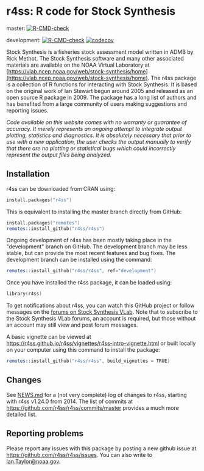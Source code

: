 # r4ss: R code for Stock Synthesis

master: [![R-CMD-check](https://github.com/r4ss/r4ss/workflows/R-CMD-check/badge.svg?branch=master)](https://github.com/r4ss/r4ss/actions?query=workflow%3AR-CMD-check)

development: [![R-CMD-check](https://github.com/r4ss/r4ss/workflows/R-CMD-check/badge.svg)](https://github.com/r4ss/r4ss/actions?query=workflow%3AR-CMD-check) [![codecov](https://codecov.io/gh/r4ss/r4ss/branch/development/graph/badge.svg)](https://codecov.io/gh/r4ss/r4ss)

Stock Synthesis is a fisheries stock assessment model written in ADMB by Rick Methot. The Stock Synthesis software and many other associated materials are available on the NOAA Virtual Laboratory at [https://vlab.ncep.noaa.gov/web/stock-synthesis/home](https://vlab.ncep.noaa.gov/web/stock-synthesis/home). The r4ss package is a collection of R functions for interacting with Stock Synthesis. It is based on the original work of Ian Stewart begun around 2005 and released as an open source R package in 2009. The package has a long list of authors and has benefited from a large community of users making suggestions and reporting issues.

*Code available on this website comes with no warranty or guarantee of accuracy. It merely represents an ongoing attempt to integrate output plotting, statistics and diagnostics. It is absolutely necessary that prior to use with a new application, the user checks the output manually to verify that there are no plotting or statistical bugs which could incorrectly represent the output files being analyzed.*

## Installation

r4ss can be downloaded from CRAN using:
```S
install.packages("r4ss")
```

This is equivalent to installing the master branch directly from GitHub:

```S
install.packages("remotes")
remotes::install_github("r4ss/r4ss")
```

Ongoing development of r4ss has been mostly taking place in the "development" branch on GitHub. The development branch may be less stable, but can provide the most recent features and bug fixes. The development branch can be installed using the command:

```S
remotes::install_github("r4ss/r4ss", ref="development")
```

Once you have installed the r4ss package, it can be loaded using:

```S
library(r4ss)
````

To get notifications about r4ss, you can watch this GitHub project or follow messages on the [forums on Stock Synthesis VLab](https://vlab.ncep.noaa.gov/web/stock-synthesis/public-forums). Note that to subscribe to the Stock Synthesis VLab forums, an account is required, but those without an account may still view and post forum messages.

A basic vignette can be viewed at <https://r4ss.github.io/r4ss/vignettes/r4ss-intro-vignette.html> or built locally on your computer using this command to install the package:
```S
remotes::install_github("r4ss/r4ss", build_vignettes = TRUE)
```


## Changes

See [NEWS.md](https://github.com/r4ss/r4ss/blob/master/NEWS.md) for a (not very complete) log of changes to r4ss, starting with r4ss v1.24.0 from 2014. The list of commits at <https://github.com/r4ss/r4ss/commits/master> provides a much more detailed list.


## Reporting problems

Please report any issues with this package by posting a new github issue at <https://github.com/r4ss/r4ss/issues>. You can also write to Ian.Taylor@noaa.gov.
